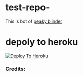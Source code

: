 # test-repo-

This is bot of [peaky blinder](https://t.me/no_ones_like_me)

# depoly to heroku 

[![Deploy To Heroku](https://www.herokucdn.com/deploy/button.svg)](https://heroku.com/deploy?template=https://github.com/PEAKY-BLINDER-TG/test-repo-)

### Credits: 
